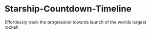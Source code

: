 # Starship-Countdown-Timeline
Effortlessly track the progression towards launch of the worlds largest rocket!
